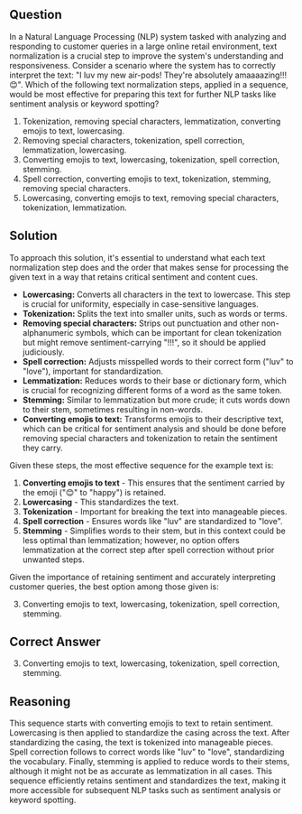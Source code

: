 ## Question

In a Natural Language Processing (NLP) system tasked with analyzing and responding to customer queries in a large online retail environment, text normalization is a crucial step to improve the system's understanding and responsiveness. Consider a scenario where the system has to correctly interpret the text: "I luv my new air-pods! They're absolutely amaaaazing!!! 😊". Which of the following text normalization steps, applied in a sequence, would be most effective for preparing this text for further NLP tasks like sentiment analysis or keyword spotting?

1. Tokenization, removing special characters, lemmatization, converting emojis to text, lowercasing.
2. Removing special characters, tokenization, spell correction, lemmatization, lowercasing.
3. Converting emojis to text, lowercasing, tokenization, spell correction, stemming.
4. Spell correction, converting emojis to text, tokenization, stemming, removing special characters.
5. Lowercasing, converting emojis to text, removing special characters, tokenization, lemmatization.

## Solution

To approach this solution, it's essential to understand what each text normalization step does and the order that makes sense for processing the given text in a way that retains critical sentiment and content cues.

- **Lowercasing:** Converts all characters in the text to lowercase. This step is crucial for uniformity, especially in case-sensitive languages.
- **Tokenization:** Splits the text into smaller units, such as words or terms.
- **Removing special characters:** Strips out punctuation and other non-alphanumeric symbols, which can be important for clean tokenization but might remove sentiment-carrying "!!!", so it should be applied judiciously.
- **Spell correction:** Adjusts misspelled words to their correct form ("luv" to "love"), important for standardization.
- **Lemmatization:** Reduces words to their base or dictionary form, which is crucial for recognizing different forms of a word as the same token.
- **Stemming:** Similar to lemmatization but more crude; it cuts words down to their stem, sometimes resulting in non-words.
- **Converting emojis to text:** Transforms emojis to their descriptive text, which can be critical for sentiment analysis and should be done before removing special characters and tokenization to retain the sentiment they carry.

Given these steps, the most effective sequence for the example text is:

1. **Converting emojis to text** - This ensures that the sentiment carried by the emoji ("😊" to "happy") is retained.
2. **Lowercasing** - This standardizes the text.
3. **Tokenization** - Important for breaking the text into manageable pieces.
4. **Spell correction** - Ensures words like "luv" are standardized to "love".
5. **Stemming** - Simplifies words to their stem, but in this context could be less optimal than lemmatization; however, no option offers lemmatization at the correct step after spell correction without prior unwanted steps.

Given the importance of retaining sentiment and accurately interpreting customer queries, the best option among those given is:

3. Converting emojis to text, lowercasing, tokenization, spell correction, stemming.

## Correct Answer

3. Converting emojis to text, lowercasing, tokenization, spell correction, stemming.

## Reasoning

This sequence starts with converting emojis to text to retain sentiment. Lowercasing is then applied to standardize the casing across the text. After standardizing the casing, the text is tokenized into manageable pieces. Spell correction follows to correct words like "luv" to "love", standardizing the vocabulary. Finally, stemming is applied to reduce words to their stems, although it might not be as accurate as lemmatization in all cases. This sequence efficiently retains sentiment and standardizes the text, making it more accessible for subsequent NLP tasks such as sentiment analysis or keyword spotting.